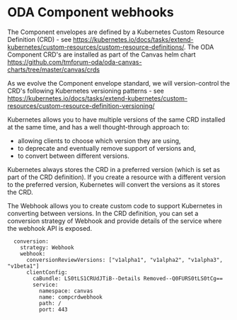 # ODA Component webhooks

The Component envelopes are defined by a Kubernetes Custom Resource Definition (CRD) - see https://kubernetes.io/docs/tasks/extend-kubernetes/custom-resources/custom-resource-definitions/. The ODA Component CRD's are installed as part of the Canvas helm chart https://github.com/tmforum-oda/oda-canvas-charts/tree/master/canvas/crds 

As we evolve the Component envelope standard, we will version-control the CRD's following Kubernetes versioning patterns - see https://kubernetes.io/docs/tasks/extend-kubernetes/custom-resources/custom-resource-definition-versioning/

Kubernetes allows you to have multiple versions of the same CRD installed at the same time, and has a well thought-through approach to:
* allowing clients to choose which version they are using, 
* to deprecate and eventually remove support of versions and,
* to convert between different versions. 

Kubernetes always stores the CRD in a preferred version (which is set as part of the CRD definition). If you create a resource with a different version to the preferred version, Kubernetes will convert the versions as it stores the CRD.

The Webhook allows you to create custom code to support Kubernetes in converting between versions. In the CRD definition, you can set a conversion strategy of Webhook and provide details of the service where the webhook API is exposed.

```
  conversion:
    strategy: Webhook
    webhook:
      conversionReviewVersions: ["v1alpha1", "v1alpha2", "v1alpha3", "v1beta1"]
      clientConfig:
        caBundle: LS0tLS1CRUdJTiB--Details Removed--Q0FURS0tLS0tCg==
        service:
          namespace: canvas
          name: compcrdwebhook
          path: /
          port: 443
``` 

